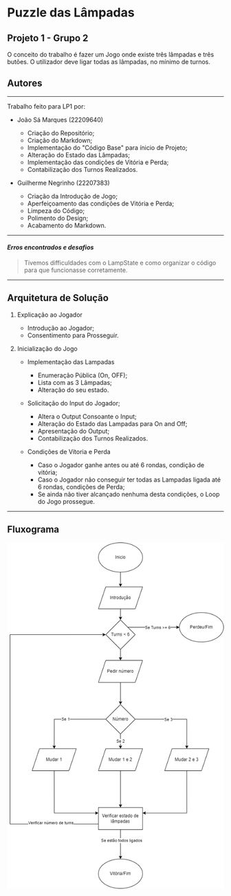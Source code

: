 # Puzzle das Lâmpadas
## Projeto 1 - Grupo 2

O conceito do trabalho é fazer um Jogo onde existe três lâmpadas e três butões. O utilizador deve ligar todas as lâmpadas, no mínimo de turnos.

## Autores
__________________________________________________________
Trabalho feito para LP1 por:
  * João Sá Marques (22209640)
    * Criação do Repositório;
    * Criação do Markdown;
    * Implementação do "Código Base" para ínicio de Projeto;
    * Alteração do Estado das Lâmpadas;
    * Implementação das condições de Vitória e Perda;
    * Contabilização dos Turnos Realizados.
    
  * Guilherme Negrinho (22207383)
    * Criação da Introdução de Jogo;
    * Aperfeiçoamento das condições de Vitória e Perda;
    * Limpeza do Código;
    * Polimento do Design;
    * Acabamento do Markdown.
__________________________________________________________
#### *Erros encontrados e desafios*
>Tivemos difficuldades com o LampState e como organizar o código para que funcionasse corretamente.

__________________________________________________________
## Arquitetura de Solução

1. Explicação ao Jogador
	- Introdução ao Jogador;
	- Consentimento para Prosseguir.

2. Inicialização do Jogo
	* Implementação das Lampadas
		- Enumeração Pública (On, OFF);
		- Lista com as 3 Lâmpadas;
		- Alteração do seu estado.
	
	* Solicitação do Input do Jogador;
		- Altera o Output Consoante o Input;
		- Alteração do Estado das Lampadas para On and Off;
		- Apresentação do Output;
		- Contabilização dos Turnos Realizados.
		
	* Condições de Vítoria e Perda
		- Caso o Jogador ganhe antes ou até 6 rondas, condição de vitória;
		- Caso o Jogador não conseguir ter todas as Lampadas ligada até 6 rondas, condições de Perda;
		- Se ainda não tiver alcançado nenhuma desta condições, o Loop do Jogo prossegue.

__________________________________________________________

## Fluxograma
![FluxogramaLP1](FluxogramaLP1.png)


